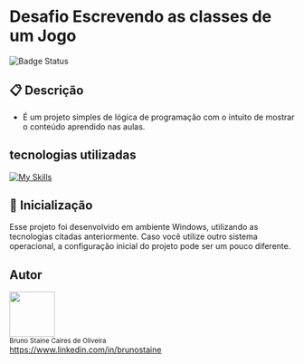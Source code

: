 # Desafio Escrevendo as classes de um Jogo

![Badge Status](https://img.shields.io/static/v1?label=STATUS&message=Finalizado&color=green&style=for-the-badge)


## :clipboard: Descrição

- É um projeto simples de lógica de programação com o intuito de mostrar o conteúdo aprendido nas aulas.

## tecnologias utilizadas

[![My Skills](https://skillicons.dev/icons?i=javascript,vscode)](https://skillicons.dev)


## :rocket: Inicialização
Esse projeto foi desenvolvido em ambiente Windows, utilizando as tecnologias citadas anteriormente.
Caso você utilize outro sistema operacional, a configuração inicial do projeto pode ser um pouco diferente.

## Autor

<img src="https://user-images.githubusercontent.com/87622645/157755137-8d22a951-d323-4c33-814e-c0351ebefafe.png" width=80><br>
<sub>Bruno Staine Caires de Oliveira</sub><br>
https://www.linkedin.com/in/brunostaine